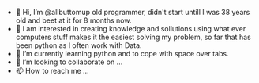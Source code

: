 - 👋 Hi, I’m @allbuttomup old programmer, didn't start untill I was 38 years old and beet at it for 8 months now. 
- 👀 I am interested in creating knowledge and sollutions using what ever computers stuff
      makes it the easiest solving my problem, so far that has been python as I often work with Data.
- 🌱 I’m currently learning python and to cope with space over tabs.
- 💞️ I’m looking to collaborate on ...
- 📫 How to reach me ...

<!---
allbuttomup/allbuttomup is a ✨ special ✨ repository because its `README.md` (this file) appears on your GitHub profile.
You can click the Preview link to take a look at your changes.
--->
